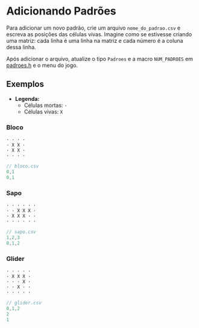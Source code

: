 # Adicionando Padrões

Para adicionar um novo padrão, crie um arquivo `nome_do_padrao.csv` e escreva as posições das células vivas. Imagine como se estivesse criando uma matriz: cada linha é uma linha na matriz e cada número é a coluna dessa linha.

Após adicionar o arquivo, atualize o tipo `Padroes` e a macro `NUM_PADROES` em [padroes.h](../padroes.h) e o menu do jogo.

## Exemplos

- **Legenda:**
  - Células mortas: `·`
  - Células vivas: `X`

### Bloco

```
· · · ·
· X X ·
· X X ·
· · · ·
```

```c
// bloco.csv
0,1
0,1
```

### Sapo

```
· · · · · ·
· · X X X ·
· X X X · ·
· · · · · · 
```

```c
// sapo.csv
1,2,3
0,1,2
```

### Glider

```
· · · · ·
· X X X · 
· · · X ·
· · X · ·
· · · · ·
```

```c
// glider.csv
0,1,2
2
1
```